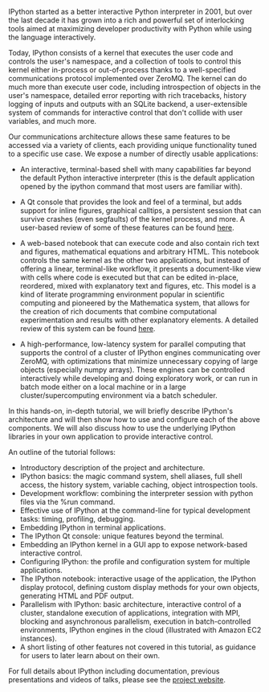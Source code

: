 IPython started as a better interactive Python interpreter in 2001,
but over the last decade it has grown into a rich and powerful set of
interlocking tools aimed at maximizing developer productivity with
Python while using the language interactively.

Today, IPython consists of a kernel that executes the user code and
controls the user's namespace, and a collection of tools to control
this kernel either in-process or out-of-process thanks to a
well-specified communications protocol implemented over ZeroMQ.  The
kernel can do much more than execute user code, including
introspection of objects in the user's namespace, detailed error
reporting with rich tracebacks, history logging of inputs and outputs
with an SQLite backend, a user-extensible system of commands for
interactive control that don't collide with user variables, and much
more.  

Our communications architecture allows these same features to be
accessed via a variety of clients, each providing unique functionality
tuned to a specific use case.  We expose a number of directly usable
applications:

- An interactive, terminal-based shell with many capabilities far
beyond the default Python interactive interpreter (this is the default
application opened by the ipython command that most users are familiar
with).

- A Qt console that provides the look and feel of a terminal, but adds
support for inline figures, graphical calltips, a persistent session
that can survive crashes (even segfaults) of the kernel process, and
more.  A user-based review of some of these features can be found
[here](http://stronginference.com/weblog/2011/7/15/innovations-in-ipython.html).

- A web-based notebook that can execute code and also contain rich
text and figures, mathematical equations and arbitrary HTML.  This
notebook controls the same kernel as the other two applications, but
instead of offering a linear, terminal-like workflow, it presents a
document-like view with cells where code is executed but that can be
edited in-place, reordered, mixed with explanatory text and figures,
etc.  This model is a kind of literate programming environment popular
in scientific computing and pioneered by the Mathematica system, that
allows for the creation of rich documents that combine computational
experimentation and results with other explanatory elements.  A
detailed review of this system can be found
[here](http://lighthouseinthesky.blogspot.com/2011/09/review-ipython-notebooks.html).

- A high-performance, low-latency system for parallel computing that
supports the control of a cluster of IPython engines communicating
over ZeroMQ, with optimizations that minimize unnecessary copying of
large objects (especially numpy arrays).  These engines can be
controlled interactively while developing and doing exploratory work,
or can run in batch mode either on a local machine or in a large
cluster/supercomputing environment via a batch scheduler.

In this hands-on, in-depth tutorial, we will briefly describe
IPython's architecture  and will then show how to use and configure
each of the above components.  We will also discuss how to use the
underlying IPython libraries in your own application to provide
interactive control.  

An outline of the tutorial follows:

- Introductory description of the project and architecture.
- IPython basics: the magic command system, shell aliases, full shell
access, the history system, variable caching, object introspection
tools.
- Development workflow: combining the interpreter session with python
files via the %run command.
- Effective use of IPython at the command-line for typical development
tasks: timing, profiling, debugging.
- Embedding IPython in terminal applications.
- The IPython Qt console: unique features beyond the terminal.
- Embedding an IPython kernel in a GUI app to expose network-based
interactive control.
- Configuring IPython: the profile and configuration system for
multiple applications.
- The IPython notebook: interactive usage of the application, the
IPython display protocol, defining custom display methods for your own
objects, generating HTML and PDF output.
- Parallelism with IPython: basic architecture, interactive control of
a cluster, standalone execution of applications, integration with MPI,
blocking and asynchronous parallelism, execution in batch-controlled
environments, IPython engines in the cloud (illustrated with Amazon
EC2 instances).
- A short listing of other features not covered in this tutorial, as
guidance for users to later learn about on their own.

For full details about IPython including documentation, previous
presentations and videos of talks, please see the [project
website](http://ipython.org).
